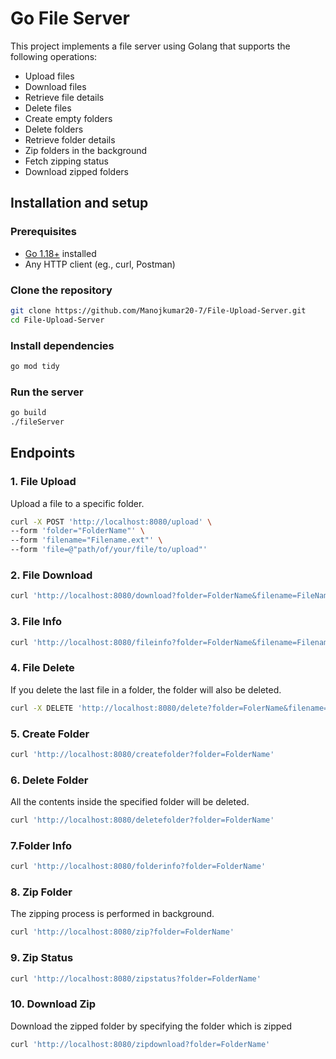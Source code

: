 # Go File Server

This project implements a file server using Golang that supports the following operations:

- Upload files
- Download files
- Retrieve file details
- Delete files
- Create empty folders
- Delete folders
- Retrieve folder details
- Zip folders in the background
- Fetch zipping status
- Download zipped folders

## Installation and setup
### Prerequisites
- [Go 1.18+](https://go.dev/dl/) installed
- Any HTTP client (eg., curl, Postman)
### Clone the repository
```bash
git clone https://github.com/Manojkumar20-7/File-Upload-Server.git
cd File-Upload-Server
```
### Install dependencies
```bash
go mod tidy
```
### Run the server
```bash
go build
./fileServer
```


## Endpoints

### 1. File Upload

Upload a file to a specific folder.
```bash
curl -X POST 'http://localhost:8080/upload' \
--form 'folder="FolderName"' \
--form 'filename="Filename.ext"' \
--form 'file=@"path/of/your/file/to/upload"'
```
### 2. File Download

```bash
curl 'http://localhost:8080/download?folder=FolderName&filename=FileName.ext' -o path/to/save/the/downloaded/file/filename.ext
```
### 3. File Info

```bash
curl 'http://localhost:8080/fileinfo?folder=FolderName&filename=Filename.ext'
```
### 4. File Delete
If you delete the last file in a folder, the folder will also be deleted.

```bash
curl -X DELETE 'http://localhost:8080/delete?folder=FolerName&filename=FileName.ext'
```
### 5. Create Folder
```bash
curl 'http://localhost:8080/createfolder?folder=FolderName'
```
### 6. Delete Folder
All the contents inside the specified folder will be deleted.
```bash
curl 'http://localhost:8080/deletefolder?folder=FolderName'
```
### 7.Folder Info
```bash
curl 'http://localhost:8080/folderinfo?folder=FolderName'
```
### 8. Zip Folder
The zipping process is performed in background.
```bash
curl 'http://localhost:8080/zip?folder=FolderName'
```
### 9. Zip Status
```bash
curl 'http://localhost:8080/zipstatus?folder=FolderName'
```
### 10. Download Zip
Download the zipped folder by specifying the folder which is zipped
```bash
curl 'http://localhost:8080/zipdownload?folder=FolderName'
```
